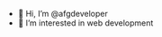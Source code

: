 - 👋 Hi, I’m @afgdeveloper
- 👀 I’m interested in web development

<!---
afgdeveloper/afgdeveloper is a ✨ special ✨ repository because its `README.md` (this file) appears on your GitHub profile.
You can click the Preview link to take a look at your changes.
--->
